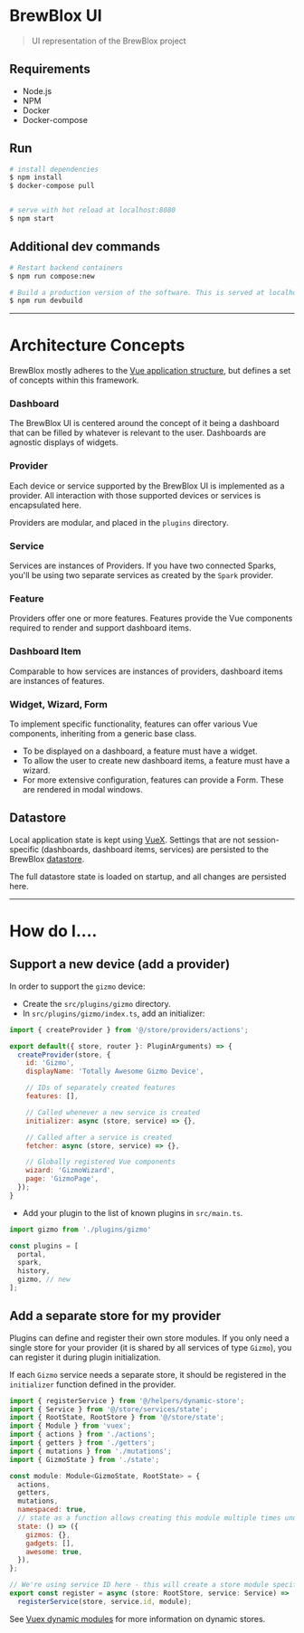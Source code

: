 # BrewBlox UI

> UI representation of the BrewBlox project

## Requirements

* Node.js
* NPM
* Docker
* Docker-compose

## Run

``` bash
# install dependencies
$ npm install
$ docker-compose pull


# serve with hot reload at localhost:8080
$ npm start
```

## Additional dev commands

```bash
# Restart backend containers
$ npm run compose:new

# Build a production version of the software. This is served at localhost:9000
$ npm run devbuild
```

---

# Architecture Concepts

BrewBlox mostly adheres to the [Vue application structure][vue-structure], but defines a set of concepts within this framework.

### Dashboard

The BrewBlox UI is centered around the concept of it being a dashboard that can be filled by whatever is relevant to the user. Dashboards are agnostic displays of widgets.

### Provider

Each device or service supported by the BrewBlox UI is implemented as a provider. All interaction with those supported devices or services is encapsulated here.

Providers are modular, and placed in the `plugins` directory.

### Service

Services are instances of Providers. If you have two connected Sparks, you'll be using two separate services as created by the `Spark` provider.

### Feature

Providers offer one or more features. Features provide the Vue components required to render and support dashboard items.

### Dashboard Item

Comparable to how services are instances of providers, dashboard items are instances of features.

### Widget, Wizard, Form

To implement specific functionality, features can offer various Vue components, inheriting from a generic base class.

* To be displayed on a dashboard, a feature must have a widget.
* To allow the user to create new dashboard items, a feature must have a wizard.
* For more extensive configuration, features can provide a Form. These are rendered in modal windows.

## Datastore

Local application state is kept using [VueX][vuex]. Settings that are not session-specific (dashboards, dashboard items, services) are persisted to the BrewBlox [datastore].

The full datastore state is loaded on startup, and all changes are persisted here.


---

# How do I....

## Support a new device (add a provider)

In order to support the `gizmo` device:

* Create the `src/plugins/gizmo` directory.
* In `src/plugins/gizmo/index.ts`, add an initializer:
```js
import { createProvider } from '@/store/providers/actions';

export default({ store, router }: PluginArguments) => {
  createProvider(store, {
    id: 'Gizmo',
    displayName: 'Totally Awesome Gizmo Device',

    // IDs of separately created features
    features: [],

    // Called whenever a new service is created
    initializer: async (store, service) => {},

    // Called after a service is created
    fetcher: async (store, service) => {},

    // Globally registered Vue components
    wizard: 'GizmoWizard',
    page: 'GizmoPage',
  });
}
```
* Add your plugin to the list of known plugins in `src/main.ts`.
```js
import gizmo from './plugins/gizmo'

const plugins = [
  portal,
  spark,
  history,
  gizmo, // new
];
```

## Add a separate store for my provider

Plugins can define and register their own store modules. If you only need a single store for your provider (it is shared by all services of type `Gizmo`), you can register it during plugin initialization.

If each `Gizmo` service needs a separate store, it should be registered in the `initializer` function defined in the provider.

```js
import { registerService } from '@/helpers/dynamic-store';
import { Service } from '@/store/services/state';
import { RootState, RootStore } from '@/store/state';
import { Module } from 'vuex';
import { actions } from './actions';
import { getters } from './getters';
import { mutations } from './mutations';
import { GizmoState } from './state';

const module: Module<GizmoState, RootState> = {
  actions,
  getters,
  mutations,
  namespaced: true,
  // state as a function allows creating this module multiple times under different names
  state: () => ({
    gizmos: {},
    gadgets: [],
    awesome: true,
  }),
};

// We're using service ID here - this will create a store module specific to this service
export const register = async (store: RootStore, service: Service) =>
  registerService(store, service.id, module);
```
See [Vuex dynamic modules][dynamic-vuex] for more information on dynamic stores.




[datastore]: https://github.com/BrewBlox/brewblox-datastore
[vuex]: https://vuex.vuejs.org/guide/
[vue-structure]: https://vuex.vuejs.org/guide/structure.html
[dynamic-vuex]: https://vuex.vuejs.org/guide/modules.html#dynamic-module-registration
